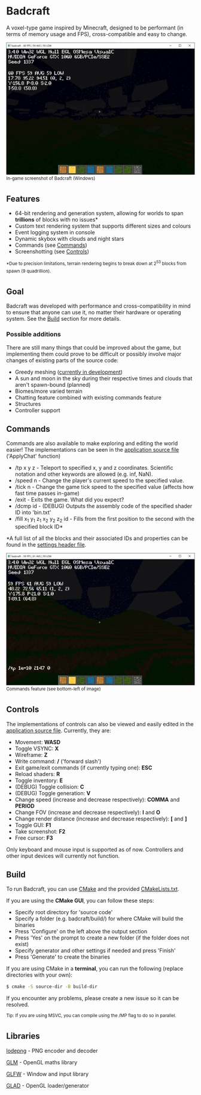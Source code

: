 # Badcraft
A voxel-type game inspired by Minecraft, designed to be performant (in terms of memory usage and FPS), cross-compatible and easy to change.

<img src="markdown/main.png"/>
<sup>In-game screenshot of Badcraft (Windows)</sup>

## Features
- 64-bit rendering and generation system, allowing for worlds to span **trillions** of blocks with no issues*
- Custom text rendering system that supports different sizes and colours
- Event logging system in console
- Dynamic skybox with clouds and night stars
- Commands (see [Commands](https://github.com/mahdialmusaad/badcraft/tree/main?tab=readme-ov-file#commands))
- Screenshotting (see [Controls](https://github.com/mahdialmusaad/badcraft/tree/main?tab=readme-ov-file#controls))

<sup>\*Due to precision limitations, terrain rendering begins to break down at 2<sup>53</sup> blocks from spawn (9 quadrillion).</sup>

## Goal
Badcraft was developed with performance and cross-compatibility in mind to ensure that anyone can use it, no matter their hardware or operating system.
See the [Build](ttps://github.com/mahdialmusaad/badcraft/tree/main?tab=readme-ov-file#build) section for more details.

### Possible additions
There are still many things that could be improved about the game, but implementing them could prove to be difficult or possibly involve major changes of existing parts of the source code:
- Greedy meshing ([currently in development](https://github.com/mahdialmusaad/badcraft/blob/main/src/World/Chunk.cpp))
- A sun and moon in the sky during their respective times and clouds that aren't spawn-bound (planned)
- Biomes/more varied terrain
- Chatting feature combined with existing commands feature
- Structures
- Controller support

## Commands
Commands are also available to make exploring and editing the world easier! The implementations can be seen in the [application source file](https://github.com/mahdialmusaad/badcraft/blob/main/src/Utility/Application.cpp) ('ApplyChat' function)
- /tp x y z - Teleport to specified x, y and z coordinates. Scientific notation and other keywords are allowed (e.g. inf, NaN).
- /speed n - Change the player's current speed to the specified value.
- /tick n - Change the game tick speed to the specified value (affects how fast time passes in-game)
- /exit - Exits the game. What did you expect?
- /dcmp id - (DEBUG) Outputs the assembly code of the specified shader ID into 'bin.txt'
- /fill x<sub>1</sub> y<sub>1</sub> z<sub>1</sub>  x<sub>2</sub> y<sub>2</sub> z<sub>2</sub> id - Fills from the first position to the second with the specified block ID*

\*A full list of all the blocks and their associated IDs and properties can be found in the [settings header file](https://github.com/mahdialmusaad/badcraft/blob/main/src/World/Generation/Settings.hpp).

<img src="markdown/cmd.png"></img>
<sup>Commands feature (see bottom-left of image)</sup>

## Controls
The implementations of controls can also be viewed and easily edited in the [application source file](https://github.com/mahdialmusaad/badcraft/blob/main/src/Utility/Application.cpp). Currently, they are:
- Movement: **WASD**
- Toggle VSYNC: **X**
- Wireframe: **Z**
- Write command: **/** ('forward slash')
- Exit game/exit commands (if currently typing one): **ESC**
- Reload shaders: **R**
- Toggle inventory: **E**
- (DEBUG) Toggle collision: **C**
- (DEBUG) Toggle generation: **V**
- Change speed (increase and decrease respectively): **COMMA** and **PERIOD**
- Change FOV (increase and decrease respectively): **I** and **O**
- Change render distance (increase and decrease respectively): **[** and **]**
- Toggle GUI: **F1**
- Take screenshot: **F2**
- Free cursor: **F3**

Only keyboard and mouse input is supported as of now. Controllers and other input devices will currently not function.

## Build
To run Badcraft, you can use [CMake](https://cmake.org/) and the provided [CMakeLists.txt](https://github.com/mahdialmusaad/badcraft/blob/main/CMakeLists.txt).

If you are using the **CMake GUI**, you can follow these steps:
- Specify root directory for 'source code'
- Specify a folder (e.g. badcraft/build/) for where CMake will build the binaries
- Press 'Configure' on the left above the output section
- Press 'Yes' on the prompt to create a new folder (if the folder does not exist)
- Specify generator and other settings if needed and press 'Finish'
- Press 'Generate' to create the binaries

If you are using CMake in a **terminal**, you can run the following (replace directories with your own):

```bash
$ cmake -S source-dir -B build-dir
```

If you encounter any problems, please create a new issue so it can be resolved.

<sup>Tip: If you are using MSVC, you can compile using the /MP flag to do so in parallel.</sup>

## Libraries
[lodepng](https://github.com/lvandeve/lodepng) - PNG encoder and decoder

[GLM](https://github.com/icaven/glm) - OpenGL maths library

[GLFW](https://github.com/glfw/glfw) - Window and input library

[GLAD](https://github.com/Dav1dde/glad) - OpenGL loader/generator